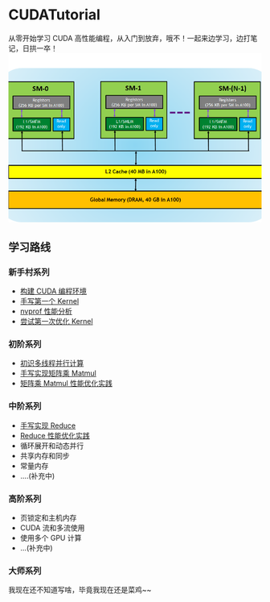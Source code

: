 # CUDATutorial

从零开始学习 CUDA 高性能编程，从入门到放弃，哦不！一起来边学习，边打笔记，日拱一卒！
![memory-hierarcy](./img/memory-hierarchy-in-gpus.png)

## 学习路线

### 新手村系列

+ [构建 CUDA 编程环境](./01_build_dev_env/)
+ [手写第一个 Kernel](./02_first_kernel/)
+ [nvprof 性能分析](./03_nvprof_usage/)
+ [尝试第一次优化 Kernel](./04_first_refine_kernel/)


### 初阶系列

+ [初识多线程并行计算](./05_intro_parallel/)
+ [手写实现矩阵乘 Matmul](./06_impl_matmul/)
+ [矩阵乘 Matmul 性能优化实践](./07_nvprof_matmul/)
### 中阶系列

+ [手写实现 Reduce](./08_impl_reduce/)
+ [Reduce 性能优化实践](./09_nvprof_reduce/)
+ 循环展开和动态并行
+ 共享内存和同步
+ 常量内存
+ ....(补充中)
### 高阶系列

+ 页锁定和主机内存
+ CUDA 流和多流使用
+ 使用多个 GPU 计算
+ ...(补充中)

### 大师系列

我现在还不知道写啥，毕竟我现在还是菜鸡~~